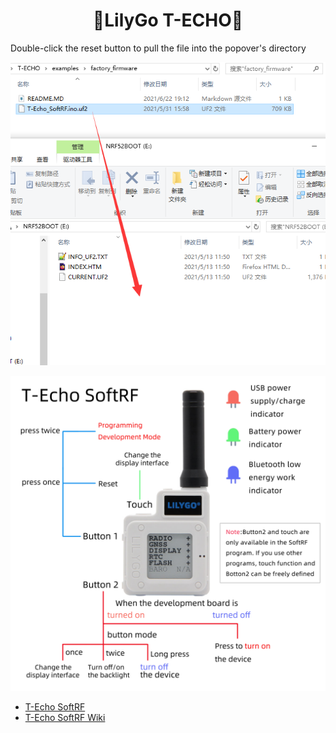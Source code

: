 <h1 align = "center">🌟LilyGo T-ECHO🌟</h1>

Double-click the reset button to pull the file into the popover's directory


![](../../image/drag.png)


![](../../image/T-Echo_SoftRF.jpg)

- [T-Echo SoftRF](https://github.com/lyusupov/SoftRF)
- [T-Echo SoftRF Wiki](https://github.com/lyusupov/SoftRF/wiki/Badge-Edition)
